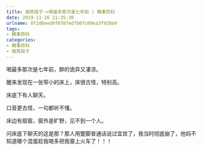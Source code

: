 ```yaml
---
title: 搞笑段子->喝最多那次是七年前 | 糗事百科
date: 2019-11-16 21:35:30
urlname: 0f2d6eed0f8f07ed7b6fc09ea3f928e9
tags: 
- 糗事百科
categories:
- 糗事百科
- 搞笑段子
---
```

喝最多那次是七年前，醉的诡异又凄凉。

醒来发现在一张窄小的床上，床很古怪，特别高。

床底下有人聊天。

口音更古怪，一句都听不懂。

床边有扇窗，窗外是旷野，见不到一个人。

问床底下聊天的这是那？那人用蹩脚普通话说过宜宾了，我当时彻底崩了，他妈不知道哪个混蛋趁我喝多把我塞上火车了！！！


